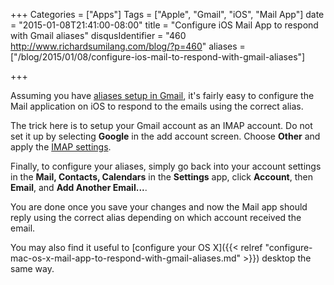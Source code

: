 +++
Categories = ["Apps"]
Tags = ["Apple", "Gmail", "iOS", "Mail App"]
date = "2015-01-08T21:41:00-08:00"
title = "Configure iOS Mail App to respond with Gmail aliases"
disqusIdentifier = "460 http://www.richardsumilang.com/blog/?p=460"
aliases = ["/blog/2015/01/08/configure-ios-mail-to-respond-with-gmail-aliases"]

+++

[1]: https://support.google.com/a/answer/33327 "Aliases setup in Gmail"
[2]: https://support.google.com/mail/troubleshooter/1668960 "Configure IMAP and POP3"

Assuming you have [aliases setup in Gmail][1], it's fairly easy to configure the
Mail application on iOS to respond to the emails using the correct alias.

<!--more-->

The trick here is to setup your Gmail account as an IMAP account. Do not set it
up by selecting **Google** in the add account screen. Choose **Other** and apply
the [IMAP settings][2].

Finally, to configure your aliases, simply go back into your account settings in
the **Mail, Contacts, Calendars** in the **Settings** app, click **Account**,
then **Email**, and **Add Another Email...**.

You are done once you save your changes and now the Mail app should reply using
the correct alias depending on which account received the email.

You may also find it useful to [configure your OS X]({{< relref "configure-mac-os-x-mail-app-to-respond-with-gmail-aliases.md" >}})
desktop the same way.
